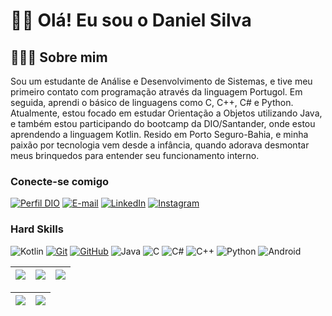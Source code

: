 
# 👋🏽 Olá! Eu sou o Daniel Silva

## 🧑🏽‍💻 Sobre mim
Sou um estudante de Análise e Desenvolvimento de Sistemas, e tive meu primeiro contato com programação através da linguagem Portugol. Em seguida, aprendi o básico de linguagens como C, C++, C# e Python. Atualmente, estou focado em estudar Orientação a Objetos utilizando Java, e também estou participando do bootcamp da DIO/Santander, onde estou aprendendo a linguagem Kotlin. Resido em Porto Seguro-Bahia, e minha paixão por tecnologia vem desde a infância, quando adorava desmontar meus brinquedos para entender seu funcionamento interno.

### Conecte-se comigo
[![Perfil DIO](https://img.shields.io/badge/-Meu%20Perfil%20na%20DIO-30A3DC?style=for-the-badge)](https://web.dio.me/users/dsdezessete/)
[![E-mail](https://img.shields.io/badge/-Email-000?style=for-the-badge&logo=microsoft-outlook&logoColor=E94D5F)](mailto:dsdezessete@gmail.com)
[![LinkedIn](https://img.shields.io/badge/-LinkedIn-000?style=for-the-badge&logo=linkedin&logoColor=30A3DC)](https://www.linkedin.com/in/daniel-silva-840b0b242/)
[![Instagram](https://img.shields.io/badge/Instagram-000.svg?style=for-the-badge&logo=Instagram&logoColor=pink)](https://www.instagram.com/dsdezessete/)




### Hard Skills
![Kotlin](https://img.shields.io/badge/kotlin-%23000000.svg?style=for-the-badge&logo=kotlin&logoColor=30A3DC)
[![Git](https://img.shields.io/badge/Git-000?style=for-the-badge&logo=git&logoColor=E94D5F)](https://git-scm.com/doc) 
[![GitHub](https://img.shields.io/badge/GitHub-000?style=for-the-badge&logo=github&logoColor=30A3DC)](https://docs.github.com/)
![Java](https://img.shields.io/badge/java-black.svg?style=for-the-badge&logo=openjdk&logoColor=red)
![C](https://img.shields.io/badge/c-000.svg?style=for-the-badge&logo=c&logoColor=blue)
![C#](https://img.shields.io/badge/c%23-000.svg?style=for-the-badge&logo=c-sharp&logoColor=blue)
![C++](https://img.shields.io/badge/c++-000.svg?style=for-the-badge&logo=c%2B%2B&logoColor=purple)
![Python](https://img.shields.io/badge/python-000?style=for-the-badge&logo=python&logoColor=ffdd54)
![Android](https://img.shields.io/badge/Android-000?style=for-the-badge&logo=android&logoColor=green)



| ![](http://github-profile-summary-cards.vercel.app/api/cards/stats?username=dsdezessete&theme=nord_dark) | ![](http://github-profile-summary-cards.vercel.app/api/cards/repos-per-language?username=dsdezessete&hide=Html&theme=nord_dark) | ![](http://github-profile-summary-cards.vercel.app/api/cards/most-commit-language?username=dsdezessete&theme=nord_dark) |
| :-: | :-: | :-: |

| ![](http://github-profile-summary-cards.vercel.app/api/cards/profile-details?username=dsdezessete&theme=nord_dark) | ![](https://github-readme-streak-stats.herokuapp.com/?user=dsdezessete&hide_border=true&date_format=M%20j%5B%2C%20Y%5D&background=2D3742&stroke=2D3742&ring=6bbbca&fire=6bbbca&currStreakNum=fff&sideNums=6bbbca&currStreakLabel=6bbbca&sideLabels=fff&dates=fff) |
| :-: | :-: |






